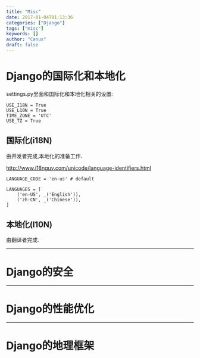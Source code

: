 ```yaml
---
title: "Misc"
date: 2017-01-04T01:13:36
categories: ["Django"]
tags: ["misc"]
keywords: []
author: "Canux"
draft: false
---
```


# Django的国际化和本地化

settings.py里面和国际化和本地化相关的设置:

    USE_I18N = True
    USE_L10N = True
    TIME_ZONE = 'UTC'
    USE_TZ = True

## 国际化(i18N)

由开发者完成,本地化的准备工作.

<http://www.i18nguy.com/unicode/language-identifiers.html>

    LANGUAGE_CODE = 'en-us' # default

    LANGUAGES = [
        ('en-US', _('English')),
        ('zh-CN', _('Chinese')),
    ]

## 本地化(l10N)

由翻译者完成.

***

# Django的安全

***

# Django的性能优化

***

# Django的地理框架

